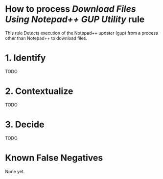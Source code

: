 # How to process *Download Files Using Notepad++ GUP Utility* rule
This rule Detects execution of the Notepad++ updater (gup) from a process other than Notepad++ to download files.

# 1. Identify
TODO

# 2. Contextualize
TODO

# 3. Decide
TODO

# Known False Negatives
None yet.
